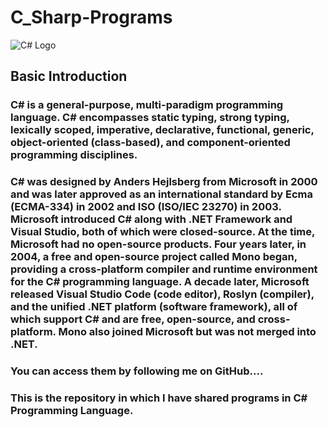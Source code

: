# C_Sharp-Programs

![C# Logo](https://user-images.githubusercontent.com/85329713/157919746-bb9dc2b7-760c-4426-9b4b-e174dccc42e4.png)

## Basic Introduction

### C# is a general-purpose, multi-paradigm programming language. C# encompasses static typing, strong typing, lexically scoped, imperative, declarative, functional, generic, object-oriented (class-based), and component-oriented programming disciplines.

### C# was designed by Anders Hejlsberg from Microsoft in 2000 and was later approved as an international standard by Ecma (ECMA-334) in 2002 and ISO (ISO/IEC 23270) in 2003. Microsoft introduced C# along with .NET Framework and Visual Studio, both of which were closed-source. At the time, Microsoft had no open-source products. Four years later, in 2004, a free and open-source project called Mono began, providing a cross-platform compiler and runtime environment for the C# programming language. A decade later, Microsoft released Visual Studio Code (code editor), Roslyn (compiler), and the unified .NET platform (software framework), all of which support C# and are free, open-source, and cross-platform. Mono also joined Microsoft but was not merged into .NET.

### You can access them by following me on GitHub....
### This is the repository in which I have shared programs in C# Programming Language.
